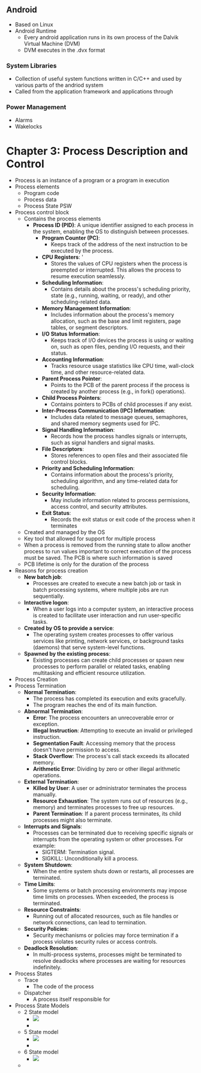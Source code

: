 ## Android
- Based on Linux
- Android Runtime
	- Every android application runs in its own process of the Dalvik Virtual Machine (DVM)
	- DVM executes in the .dvx format
### System Libraries 
- Collection of useful system functions written in C/C++ and used by various parts of the andriod system
- Called from the application framework and applications through 

### Power Management
- Alarms
- Wakelocks

# Chapter 3: Process Description and Control
- Process is an instance of a program or a program in execution
- Process elements
	- Program code
	- Process data
	- Process State PSW
- Process control block
	- Contains the process elements
		- **Process ID (PID)**: A unique identifier assigned to each process in the system, enabling the OS to distinguish between processes.
			- **Program Counter (PC)**: 
				- Keeps track of the address of the next instruction to be executed by the process.
			- **CPU Registers**: '
				- Stores the values of CPU registers when the process is preempted or interrupted. This allows the process to resume execution seamlessly.
			- **Scheduling Information**:
				- Contains details about the process's scheduling priority, state (e.g., running, waiting, or ready), and other scheduling-related data.
			- **Memory Management Information**: 
				- Includes information about the process's memory allocation, such as the base and limit registers, page tables, or segment descriptors.
			- **I/O Status Information**: 
				- Keeps track of I/O devices the process is using or waiting on, such as open files, pending I/O requests, and their status.
			- **Accounting Information**: 
				- Tracks resource usage statistics like CPU time, wall-clock time, and other resource-related data.
			- **Parent Process Pointer**: 
				- Points to the PCB of the parent process if the process is created by another process (e.g., in fork() operations).
			- **Child Process Pointers**: 
				- Contains pointers to PCBs of child processes if any exist.
			- **Inter-Process Communication (IPC) Information**: 
				- Includes data related to message queues, semaphores, and shared memory segments used for IPC.
			- **Signal Handling Information**: 
				- Records how the process handles signals or interrupts, such as signal handlers and signal masks.
			- **File Descriptors**: 
				- Stores references to open files and their associated file control blocks.
			- **Priority and Scheduling Information**: 
				- Contains information about the process's priority, scheduling algorithm, and any time-related data for scheduling.
			- **Security Information**: 
				- May include information related to process permissions, access control, and security attributes.
			- **Exit Status**: 
				- Records the exit status or exit code of the process when it terminates
	- Created and managed by the OS
	- Key tool that allowed for support for multiple process
	- When a process is removed from the running state to allow another process to run values important to correct execution of the process must be saved. The PCB is where such information is saved
	- PCB lifetime is only for the duration of the process
- Reasons for process creation
	- **New batch job**: 
		- Processes are created to execute a new batch job or task in batch processing systems, where multiple jobs are run sequentially.
	- **Interactive logon**: 
		- When a user logs into a computer system, an interactive process is created to facilitate user interaction and run user-specific tasks.
	- **Created by OS to provide a service**: 
		- The operating system creates processes to offer various services like printing, network services, or background tasks (daemons) that serve system-level functions.
	- **Spawned by the existing process**: 
		- Existing processes can create child processes or spawn new processes to perform parallel or related tasks, enabling multitasking and efficient resource utilization.
- Process Creation
- Process Termination
	- **Normal Termination**:
	    - The process has completed its execution and exits gracefully.
	    - The program reaches the end of its main function.
	- **Abnormal Termination**:
	    - **Error**: The process encounters an unrecoverable error or exception.
	    - **Illegal Instruction**: Attempting to execute an invalid or privileged instruction.
	    - **Segmentation Fault**: Accessing memory that the process doesn't have permission to access.
	    - **Stack Overflow**: The process's call stack exceeds its allocated memory.
	    - **Arithmetic Error**: Dividing by zero or other illegal arithmetic operations.
	- **External Termination**:
	    - **Killed by User**: A user or administrator terminates the process manually.
	    - **Resource Exhaustion**: The system runs out of resources (e.g., memory) and terminates processes to free up resources.
	    - **Parent Termination**: If a parent process terminates, its child processes might also terminate.
	- **Interrupts and Signals**:
	    - Processes can be terminated due to receiving specific signals or interrupts from the operating system or other processes. For example:
	        - SIGTERM: Termination signal.
	        - SIGKILL: Unconditionally kill a process.
	- **System Shutdown**:
	    - When the entire system shuts down or restarts, all processes are terminated.
	- **Time Limits**:
	    - Some systems or batch processing environments may impose time limits on processes. When exceeded, the process is terminated.
	- **Resource Constraints**:
	    - Running out of allocated resources, such as file handles or network connections, can lead to termination.
	- **Security Policies**:
	    - Security mechanisms or policies may force termination if a process violates security rules or access controls.
	- **Deadlock Resolution**:
	    - In multi-process systems, processes might be terminated to resolve deadlocks where processes are waiting for resources indefinitely.
- Process States
	- Trace
		- The code of the process
	- Dispatcher
		- A process itself responsible for 
- Process State Models
	- 2 State model
		- ![](Pasted%20image%2020230912151828.png)
		- 
	- 5 State model 
		- ![](Pasted%20image%2020230912151924.png)
		- 
	- 6 State model
		- ![](Pasted%20image%2020230912152003.png)
	- 